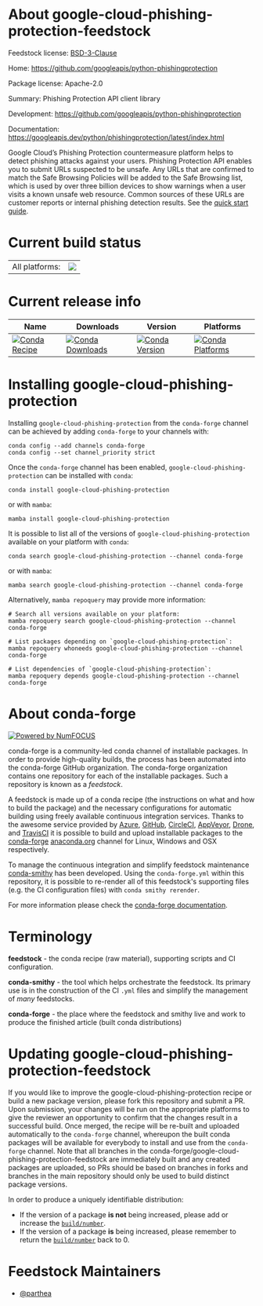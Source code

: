 About google-cloud-phishing-protection-feedstock
================================================

Feedstock license: [BSD-3-Clause](https://github.com/conda-forge/google-cloud-phishing-protection-feedstock/blob/main/LICENSE.txt)

Home: https://github.com/googleapis/python-phishingprotection

Package license: Apache-2.0

Summary: Phishing Protection API client library

Development: https://github.com/googleapis/python-phishingprotection

Documentation: https://googleapis.dev/python/phishingprotection/latest/index.html

Google Cloud’s Phishing Protection countermeasure platform helps to detect phishing attacks against your users. Phishing Protection API enables you to submit URLs suspected to be unsafe. Any URLs that are confirmed to match the Safe Browsing Policies will be added to the Safe Browsing list, which is used by over three billion devices to show warnings when a user visits a known unsafe web resource. Common sources of these URLs are customer reports or internal phishing detection results.
See the [quick start guide](https://googleapis.dev/python/phishingprotection/latest/index.html#quick-start).

Current build status
====================


<table><tr><td>All platforms:</td>
    <td>
      <a href="https://dev.azure.com/conda-forge/feedstock-builds/_build/latest?definitionId=9636&branchName=main">
        <img src="https://dev.azure.com/conda-forge/feedstock-builds/_apis/build/status/google-cloud-phishing-protection-feedstock?branchName=main">
      </a>
    </td>
  </tr>
</table>

Current release info
====================

| Name | Downloads | Version | Platforms |
| --- | --- | --- | --- |
| [![Conda Recipe](https://img.shields.io/badge/recipe-google--cloud--phishing--protection-green.svg)](https://anaconda.org/conda-forge/google-cloud-phishing-protection) | [![Conda Downloads](https://img.shields.io/conda/dn/conda-forge/google-cloud-phishing-protection.svg)](https://anaconda.org/conda-forge/google-cloud-phishing-protection) | [![Conda Version](https://img.shields.io/conda/vn/conda-forge/google-cloud-phishing-protection.svg)](https://anaconda.org/conda-forge/google-cloud-phishing-protection) | [![Conda Platforms](https://img.shields.io/conda/pn/conda-forge/google-cloud-phishing-protection.svg)](https://anaconda.org/conda-forge/google-cloud-phishing-protection) |

Installing google-cloud-phishing-protection
===========================================

Installing `google-cloud-phishing-protection` from the `conda-forge` channel can be achieved by adding `conda-forge` to your channels with:

```
conda config --add channels conda-forge
conda config --set channel_priority strict
```

Once the `conda-forge` channel has been enabled, `google-cloud-phishing-protection` can be installed with `conda`:

```
conda install google-cloud-phishing-protection
```

or with `mamba`:

```
mamba install google-cloud-phishing-protection
```

It is possible to list all of the versions of `google-cloud-phishing-protection` available on your platform with `conda`:

```
conda search google-cloud-phishing-protection --channel conda-forge
```

or with `mamba`:

```
mamba search google-cloud-phishing-protection --channel conda-forge
```

Alternatively, `mamba repoquery` may provide more information:

```
# Search all versions available on your platform:
mamba repoquery search google-cloud-phishing-protection --channel conda-forge

# List packages depending on `google-cloud-phishing-protection`:
mamba repoquery whoneeds google-cloud-phishing-protection --channel conda-forge

# List dependencies of `google-cloud-phishing-protection`:
mamba repoquery depends google-cloud-phishing-protection --channel conda-forge
```


About conda-forge
=================

[![Powered by
NumFOCUS](https://img.shields.io/badge/powered%20by-NumFOCUS-orange.svg?style=flat&colorA=E1523D&colorB=007D8A)](https://numfocus.org)

conda-forge is a community-led conda channel of installable packages.
In order to provide high-quality builds, the process has been automated into the
conda-forge GitHub organization. The conda-forge organization contains one repository
for each of the installable packages. Such a repository is known as a *feedstock*.

A feedstock is made up of a conda recipe (the instructions on what and how to build
the package) and the necessary configurations for automatic building using freely
available continuous integration services. Thanks to the awesome service provided by
[Azure](https://azure.microsoft.com/en-us/services/devops/), [GitHub](https://github.com/),
[CircleCI](https://circleci.com/), [AppVeyor](https://www.appveyor.com/),
[Drone](https://cloud.drone.io/welcome), and [TravisCI](https://travis-ci.com/)
it is possible to build and upload installable packages to the
[conda-forge](https://anaconda.org/conda-forge) [anaconda.org](https://anaconda.org/)
channel for Linux, Windows and OSX respectively.

To manage the continuous integration and simplify feedstock maintenance
[conda-smithy](https://github.com/conda-forge/conda-smithy) has been developed.
Using the ``conda-forge.yml`` within this repository, it is possible to re-render all of
this feedstock's supporting files (e.g. the CI configuration files) with ``conda smithy rerender``.

For more information please check the [conda-forge documentation](https://conda-forge.org/docs/).

Terminology
===========

**feedstock** - the conda recipe (raw material), supporting scripts and CI configuration.

**conda-smithy** - the tool which helps orchestrate the feedstock.
                   Its primary use is in the construction of the CI ``.yml`` files
                   and simplify the management of *many* feedstocks.

**conda-forge** - the place where the feedstock and smithy live and work to
                  produce the finished article (built conda distributions)


Updating google-cloud-phishing-protection-feedstock
===================================================

If you would like to improve the google-cloud-phishing-protection recipe or build a new
package version, please fork this repository and submit a PR. Upon submission,
your changes will be run on the appropriate platforms to give the reviewer an
opportunity to confirm that the changes result in a successful build. Once
merged, the recipe will be re-built and uploaded automatically to the
`conda-forge` channel, whereupon the built conda packages will be available for
everybody to install and use from the `conda-forge` channel.
Note that all branches in the conda-forge/google-cloud-phishing-protection-feedstock are
immediately built and any created packages are uploaded, so PRs should be based
on branches in forks and branches in the main repository should only be used to
build distinct package versions.

In order to produce a uniquely identifiable distribution:
 * If the version of a package **is not** being increased, please add or increase
   the [``build/number``](https://docs.conda.io/projects/conda-build/en/latest/resources/define-metadata.html#build-number-and-string).
 * If the version of a package **is** being increased, please remember to return
   the [``build/number``](https://docs.conda.io/projects/conda-build/en/latest/resources/define-metadata.html#build-number-and-string)
   back to 0.

Feedstock Maintainers
=====================

* [@parthea](https://github.com/parthea/)

